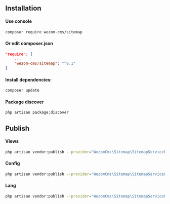 ## Installation

#### Use console
```bash
composer require wezom-cms/sitemap
```
#### Or edit composer.json
```json
"require": {
    ...
    "wezom-cms/sitemap": "^8.1"
}
```
#### Install dependencies:
```bash
composer update
```
#### Package discover
```bash
php artisan package:discover
```

## Publish
#### Views
```bash
php artisan vendor:publish --provider="WezomCms\Sitemap\SitemapServiceProvider" --tag="views"
```
#### Config
```bash
php artisan vendor:publish --provider="WezomCms\Sitemap\SitemapServiceProvider" --tag="config"
```
#### Lang
```bash
php artisan vendor:publish --provider="WezomCms\Sitemap\SitemapServiceProvider" --tag="lang"
```
